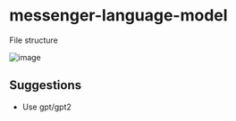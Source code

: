 # messenger-language-model

File structure

![image](https://user-images.githubusercontent.com/46422752/208238537-d60008c8-e150-4bbd-b13e-8ab6fb799ce9.png)



## Suggestions
- Use gpt/gpt2

